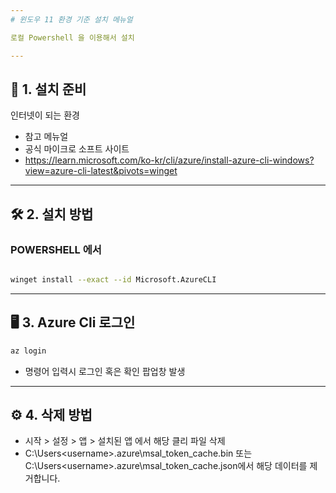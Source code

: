 ```yaml
---
# 윈도우 11 환경 기준 설치 메뉴얼

로컬 Powershell 을 이용해서 설치

---
```


## 📁 1. 설치 준비

인터넷이 되는 환경
- 참고 메뉴얼
- 공식 마이크로 소프트 사이트
- https://learn.microsoft.com/ko-kr/cli/azure/install-azure-cli-windows?view=azure-cli-latest&pivots=winget

---

## 🛠 2. 설치 방법 

### POWERSHELL 에서

```bash

winget install --exact --id Microsoft.AzureCLI

```

---

## 🖥 3. Azure Cli 로그인

```bash
az login
```
- 명령어 입력시 로그인 혹은 확인 팝업창 발생
---

## ⚙ 4. 삭제 방법

- 시작 > 설정 > 앱 > 설치된 앱 에서 해당 클리 파일 삭제
- C:\Users\<username>\.azure\msal_token_cache.bin 또는 C:\Users\<username>\.azure\msal_token_cache.json에서 해당 데이터를 제거합니다.
